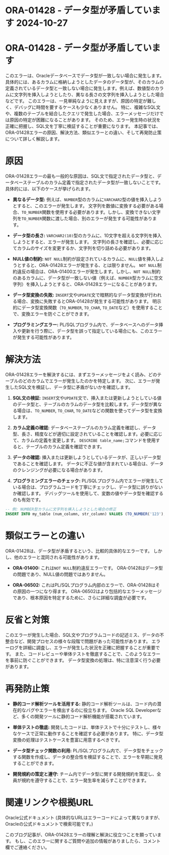 # ORA-01428 - データ型が矛盾しています 2024-10-27

# ORA-01428 - データ型が矛盾しています

このエラーは、Oracleデータベースでデータ型が一致しない場合に発生します。具体的には、あるカラムに格納しようとしたデータのデータ型が、そのカラムの定義されているデータ型と一致しない場合に発生します。例えば、数値型のカラムに文字列を挿入しようとしたり、異なる長さの文字列を挿入しようとした場合などです。  このエラーは、一見単純なように見えますが、原因の特定が難しく、デバッグに時間を要するケースも少なくありません。  特に、複雑なSQL文や、複数のテーブルを結合したクエリで発生した場合、エラーメッセージだけでは原因の特定が困難になることがあります。  そのため、エラー発生時の状況を正確に把握し、SQL文を丁寧に検証することが重要になります。  本記事では、ORA-01428エラーの原因、解決方法、類似エラーとの違い、そして再発防止策について詳しく解説します。


# 原因

ORA-01428エラーの最も一般的な原因は、SQL文で指定されたデータ型と、データベーステーブルのカラム定義で指定されたデータ型が一致しないことです。  具体的には、以下のケースが挙げられます。

* **異なるデータ型:** 例えば、`NUMBER`型のカラムに`VARCHAR2`型の値を挿入しようとすると、このエラーが発生します。  文字列を数値に変換する必要がある場合、`TO_NUMBER`関数を使用する必要があります。しかし、変換できない文字列を`TO_NUMBER`関数に渡した場合、別のエラーが発生する可能性があります。

* **データ型の長さ:** `VARCHAR2(10)`型のカラムに、10文字を超える文字列を挿入しようとすると、エラーが発生します。  文字列の長さを確認し、必要に応じてカラムのサイズを変更するか、文字列を切り詰める必要があります。

* **NULL値の制約:**  `NOT NULL`制約が設定されているカラムに、`NULL`値を挿入しようとすると、ORA-01428エラーが発生する、とは限りません。  `NOT NULL`制約違反の場合は、ORA-01400エラーが発生します。しかし、`NOT NULL`制約のあるカラムに、データ型が一致しない値（例えば、`NUMBER`型カラムに空文字列）を挿入しようとすると、ORA-01428エラーになることがあります。

* **データ型変換の失敗:**  `INSERT`文や`UPDATE`文で暗黙的なデータ型変換が行われる場合、変換に失敗するとORA-01428が発生する可能性があります。  明示的にデータ型変換関数（`TO_NUMBER`, `TO_CHAR`, `TO_DATE`など）を使用することで、変換エラーを防ぐことができます。

* **プログラミングエラー:**  PL/SQLプログラム内で、データベースへのデータ挿入や更新を行う際に、データ型を誤って指定している場合にも、このエラーが発生する可能性があります。


# 解決方法

ORA-01428エラーを解決するには、まずエラーメッセージをよく読み、どのテーブルのどのカラムでエラーが発生したのかを特定します。  次に、エラーが発生したSQL文を検証し、データ型に矛盾がないかを確認します。

1. **SQL文の検証:**  `INSERT`文や`UPDATE`文で、挿入または更新しようとしている値のデータ型と、テーブルのカラムのデータ型を比較します。データ型が異なる場合は、`TO_NUMBER`, `TO_CHAR`, `TO_DATE`などの関数を使ってデータ型を変換します。

2. **カラム定義の確認:**  データベーステーブルのカラム定義を確認し、データ型、長さ、精度などが適切に設定されていることを確認します。必要に応じて、カラムの定義を変更します。  `DESCRIBE table_name;`コマンドを使用すると、テーブルのカラム定義を確認できます。

3. **データの確認:**  挿入または更新しようとしているデータが、正しいデータ型であることを確認します。  データに不正な値が含まれている場合は、データのクレンジングが必要になる場合があります。

4. **プログラミングエラーのチェック:**  PL/SQLプログラム内でエラーが発生している場合は、プログラムコードを丁寧にチェックし、データ型に誤りがないか確認します。  デバッグツールを使用して、変数の値やデータ型を確認するのも有効です。

```sql
-- 例: NUMBER型カラムに文字列を挿入しようとした場合の修正
INSERT INTO my_table (num_column, str_column) VALUES (TO_NUMBER('123'), 'abc');
```


# 類似エラーとの違い

ORA-01428は、データ型が矛盾するという、比較的具体的なエラーです。  しかし、他のエラーと混同される可能性があります。

* **ORA-01400:**  これは`NOT NULL`制約違反エラーです。  ORA-01428はデータ型の問題であり、NULL値の問題ではありません。

* **ORA-06502:**  これはPL/SQLプログラム内部のエラーで、ORA-01428はその原因の一つになり得ます。  ORA-06502はより包括的なエラーメッセージであり、根本原因を特定するために、さらに詳細な調査が必要です。


# 反省と対策

このエラーが発生した場合、SQL文やプログラムコードの記述ミス、データの不整合など、開発プロセスの様々な段階で問題があった可能性があります。  エラーログを詳細に調査し、エラーが発生した状況を正確に把握することが重要です。  また、コードレビューや単体テストを徹底することで、このようなエラーを事前に防ぐことができます。  データ型変換の処理は、特に注意深く行う必要があります。


# 再発防止策

* **静的コード解析ツールを活用する:**  静的コード解析ツールは、コード内の潜在的なバグやエラーを検出するのに役立ちます。  Oracle SQL Developerなど、多くの開発ツールに静的コード解析機能が搭載されています。

* **単体テストの徹底:**  開発したコードは、単体テストで十分にテストし、様々なケースで正常に動作することを確認する必要があります。  特に、データ型変換の処理はテストケースを豊富に用意するべきです。

* **データ型チェック関数の利用:**  PL/SQLプログラム内で、データ型をチェックする関数を作成し、データの整合性を検証することで、エラーを早期に発見することができます。

* **開発規約の策定と遵守:**  チーム内でデータ型に関する開発規約を策定し、全員が規約を遵守することで、エラー発生率を減らすことができます。


# 関連リンクや根拠URL

Oracle公式ドキュメント (具体的なURLはエラーコードによって異なりますが、Oracleの公式ドキュメントで検索可能です。)


このブログ記事が、ORA-01428エラーの理解と解決に役立つことを願っています。  もし、このエラーに関するご質問や追加の情報がありましたら、コメント欄でご連絡ください。